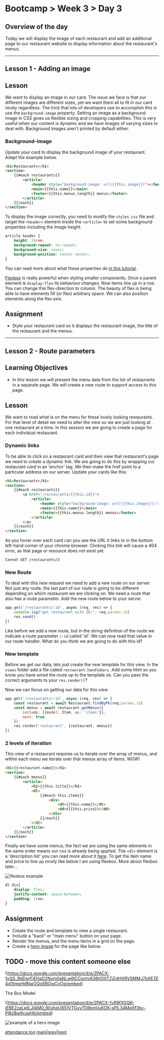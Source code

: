 # Bootcamp > Week 3 > Day 3

## Overview of the day
Today we will display the image of each restaurant and add an additional page to our restaurant website to display information about the restaurant's menus.

----

## Lesson 1 - Adding an image

## Lesson

We want to display an image in our card. The issue we face is that our different images are different sizes, yet we want them all to fit in our card nicely regardless. The trick that lots of developers use to accomplish this is use the `background-image` property. Setting an image as a background image in CSS gives us flexible sizing and cropping capabilities. This is very useful when our content is dynamic and we have images of varying sizes to deal with. Background images aren't printed by default either.

### Background-image

Update your card to display the background image of your restaurant. Adapt the example below.

```html
<h1>Restaurants</h1>
<section>
    {{#each restaurants}}
        <article>
            <header style="background-image: url({{this.image}})"></header>
            <main>{{this.name}}</main>
            <footer>{{this.menus.length}} menus</footer>
        </article>
    {{/each}}
</section>
```
To display the image correctly, you need to modify the `styles.css` file and target the `<header>` element inside the `<article>` to set some background properties including the image height.
```css
article header {
    height: 24rem;
    background-repeat: no-repeat;
    background-size: cover;
    background-position: center center;
}
```
You can read more about what these properties do [in this tutorial](https://www.w3schools.com/cssref/pr_background-repeat.asp).

[Flexbox](https://www.w3schools.com/css/css3_flexbox.asp) is really powerful when styling smaller components. Once a parent element is `display:flex` its behaviour changes. Now items line up in a row. You can change this flex-direction to column. The beauty of flex is being able to have elements fill (or flex) arbitrary space. We can also position elements along the flex axis.

## Assignment

* Style your restaurant card so it displays the restaurant image, the title of the restaurant and the menus.

----

## Lesson 2 - Route parameters

## Learning Objectives

* In this lesson we will present the menu data from the list of restaurants in a separate page. We will create a new route to support access to this page. 

## Lesson

We want to read what is on the menu for these lovely looking restaurants. For that level of detail we need to alter the view so we are just looking at one restaurant at a time. In this session we are going to create a page for each individual restaurant.

### Dynamic links

To be able to click on a restaurant card and then view that restaurant's page we need to create a dynamic link. We are going to do this by wrapping our restaurant _card_ in an 'anchor' tag. We then make the href point to a particular address on our server. Update your cards like this:

```html
<h1>Restaurants</h1>
<section>
    {{#each restaurants}}
        <a href="/restaurants/{{this.id}}">
            <article>
                <header style="background-image: url({{this.image}});">
                <main>{{this.name}}</main>
                <footer>{{this.menus.length}} menus</footer>
            </article>
        </a>
    {{/each}}
</section>
```
As you hover over each card can you see the URL it links to in the bottom left-hand corner of your chrome browser. Clicking this link will cause a 404 error, as that page or resource does not exist yet.

```sh
Cannot GET /restaurants/2
```

### New Route

To deal with this new request we need to add a new route on our server. Not just any route, the last part of our route is going to be different depending on which restaurant we are clicking on. We need a route that also has a route parameter. Add the new route below to your server.

```javascript
app.get('/restaurants/:id', async (req, res) => {
    console.log("get restaurant with ID:", req.params.id)
    res.send()
})
```
Like before we add a new route, but in the string definition of the route we indicate a route parameter `/:id` called 'id'. We can now read that value in our route handler. What do you think we are going to do with this id?

### New template

Before we get our data, lets just create the new template for this view. In the `views` folder add a file called `restaurant.handlebars`. Add some html so you know you have wired the route up to the template ok. Can you pass the correct arguments to your `res.render()`?

Now we can focus on getting our data for this view.

```javascript
app.get('/restaurants/:id', async (req, res) => {
    const restaurant = await Restaurant.findByPk(req.params.id)
    const menus = await restaurant.getMenus({
        include: [{model: Item, as: 'items'}],
        nest: true
    })
    res.render('restaurant', {restaurant, menus})
})
```
### 2 levels of iteration

This view of a restaurant requires us to iterate over the array of menus, and within each menu we iterate over that menus array of items. WOW!

```html
<h1>{{restaurant.name}}</h1>
<section>
    {{#each menus}}
        <article>
            <h2>{{this.title}}</h2>
            <dl>
                {{#each this.items}}
                    <div>
                        <dt>{{this.name}}</dt>
                        <dd>£{{this.price}}</dd>
                    </div>
                {{/each}}
            </dl>
        </article>
    {{/each}}
</section>
```
Finally we have some menus, the fact we are using the same elements in the same order means our css is already being applied. The `<dl>` element is a 'description list' you can read more about it [here](https://developer.mozilla.org/en-US/docs/Web/HTML/Element/dl). To get the item name and price to line up nicely like below I am using flexbox. More about flexbox later...

![flexbox example](https://user-images.githubusercontent.com/4499581/95021384-9caed100-0668-11eb-9fbc-9d93ea06a54b.jpg)

```css
dl div{
    display: flex;
    justify-content: space-between;
    padding: 1rem;
}
```

## Assignment

* Create the route and template to view a single restaurant.
* Include a "back" or "main menu" button on your page.
* Render the menus, and the menu items in a grid on the page.
* Create a [hero image](https://www.w3schools.com/howto/howto_css_hero_image.asp) for the page like below.

## TODO - move this content someone else

!(https://docs.google.com/presentation/d/e/2PACX-1vQS_RdDgrFiEHaD2Nxm0aNLw6ICCpntv638tO0ITZjZdHXRVSMMJ7bXEZE4x0tmpHdNwOQpEBOwCvOg/embed)

The Box Model

!(https://docs.google.com/presentation/d/e/2PACX-1vR9fXGQK-iEBE2zaLeilLJlAM0_90xheU8S1VTGyvT08hmVuKDK-sPlL34MeXf3bv-Pl8zBw9caaHti/embed)

![example of a hero image](https://user-images.githubusercontent.com/4499581/95021581-adac1200-0669-11eb-84da-cfdf9befc65c.jpg)

[attendance log](https://platform.multiverse.io/apprentice/attendance-log/165)
[main](/swe)|[prev](/swe/bootcamp/wk3/day2.html)|[next](/swe/bootcamp/wk3/day4.html)